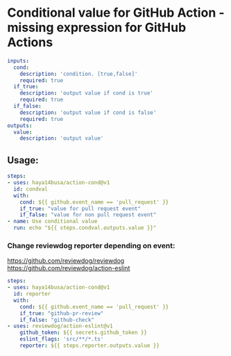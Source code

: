 # Conditional value for GitHub Action - missing expression for GitHub Actions

```yaml
inputs:
  cond:
    description: 'condition. [true,false]'
    required: true
  if_true:
    description: 'output value if cond is true'
    required: true
  if_false:
    description: 'output value if cond is false'
    required: true
outputs:
  value:
    description: 'output value'
```


## Usage:

```yaml
steps:
- uses: haya14busa/action-cond@v1
  id: condval
  with:
    cond: ${{ github.event_name == 'pull_request' }}
    if_true: "value for pull request event"
    if_false: "value for non pull request event"
- name: Use conditional value
  run: echo "${{ steps.condval.outputs.value }}"
```

### Change reviewdog reporter depending on event:

https://github.com/reviewdog/reviewdog
https://github.com/reviewdog/action-eslint

```yaml
steps:
- uses: haya14busa/action-cond@v1
  id: reporter
  with:
    cond: ${{ github.event_name == 'pull_request' }}
    if_true: "github-pr-review"
    if_false: "github-check"
- uses: reviewdog/action-eslint@v1
	github_token: ${{ secrets.github_token }}
	eslint_flags: 'src/**/*.ts'
	reporter: ${{ steps.reporter.outputs.value }}
```
